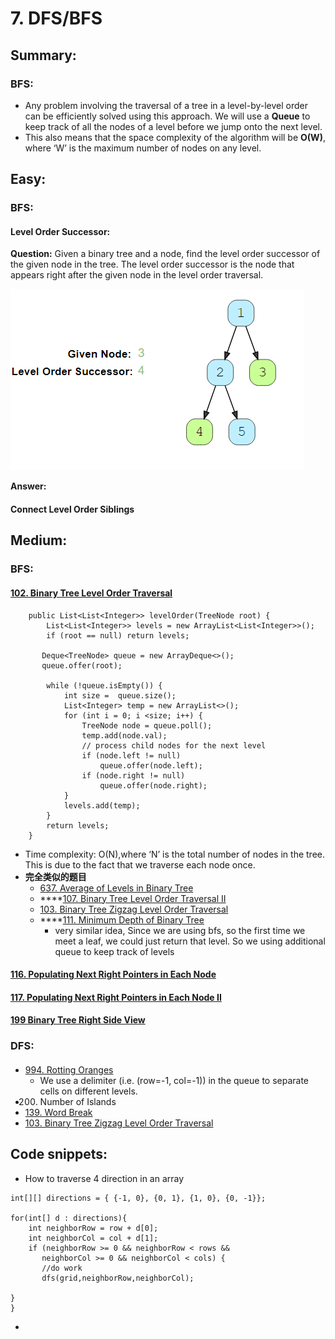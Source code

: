# 7. DFS/BFS

## Summary:

### BFS:

* Any problem involving the traversal of a tree in a level-by-level order can be efficiently solved using this approach. We will use a **Queue** to keep track of all the nodes of a level before we jump onto the next level.
* This also means that the space complexity of the algorithm will be **O\(W\)**, where ‘W’ is the maximum number of nodes on any level.

## Easy:

### BFS:

#### Level Order Successor:

**Question:** Given a binary tree and a node, find the level order successor of the given node in the tree. The level order successor is the node that appears right after the given node in the level order traversal.

![](../.gitbook/assets/image%20%2824%29.png)

**Answer:**

#### Connect Level Order Siblings



#### 







#### 



## Medium:

### BFS:

#### [102. Binary Tree Level Order Traversal](https://leetcode.com/problems/binary-tree-level-order-traversal/)

```text
    public List<List<Integer>> levelOrder(TreeNode root) {
        List<List<Integer>> levels = new ArrayList<List<Integer>>();
        if (root == null) return levels;
        
       Deque<TreeNode> queue = new ArrayDeque<>();
       queue.offer(root);
        
        while (!queue.isEmpty()) {
            int size =  queue.size();
            List<Integer> temp = new ArrayList<>();
            for (int i = 0; i <size; i++) {
                TreeNode node = queue.poll();
                temp.add(node.val);
                // process child nodes for the next level
                if (node.left != null) 
                    queue.offer(node.left);    
                if (node.right != null) 
                    queue.offer(node.right);
            }   
            levels.add(temp);
        }
        return levels;
    }
```

* Time complexity: O\(N\),where ‘N’ is the total number of nodes in the tree. This is due to the fact that we traverse each node once.
* **完全类似的题目**
  * [637. Average of Levels in Binary Tree](https://leetcode.com/problems/average-of-levels-in-binary-tree/)
  * \*\*\*\*[107. Binary Tree Level Order Traversal II](https://leetcode.com/problems/binary-tree-level-order-traversal-ii/)
  * [103. Binary Tree Zigzag Level Order Traversal](https://leetcode.com/problems/binary-tree-zigzag-level-order-traversal/)
  * \*\*\*\*[111. Minimum Depth of Binary Tree](https://leetcode.com/problems/minimum-depth-of-binary-tree/)
    * very similar idea, Since we are using bfs, so the first time we meet a leaf, we could just return that level. So we using additional queue to keep track of levels

#### [116. Populating Next Right Pointers in Each Node](https://leetcode.com/problems/populating-next-right-pointers-in-each-node/)

#### [117. Populating Next Right Pointers in Each Node II](https://leetcode.com/problems/populating-next-right-pointers-in-each-node-ii/)

#### [199 Binary Tree Right Side View](https://leetcode.com/problems/binary-tree-right-side-view/)





### DFS:



#### 

#### 

#### 



















* [994. Rotting Oranges](https://leetcode.com/problems/rotting-oranges/)
  * We use a delimiter \(i.e. \(row=-1, col=-1\)\) in the queue to separate cells on different levels.
* 200. Number of Islands
* [139. Word Break](https://leetcode.com/problems/word-break/)
* [103. Binary Tree Zigzag Level Order Traversal](https://leetcode.com/problems/binary-tree-zigzag-level-order-traversal/)

## Code snippets:

* How to traverse 4 direction in an array

```text
int[][] directions = { {-1, 0}, {0, 1}, {1, 0}, {0, -1}};
        
for(int[] d : directions){
    int neighborRow = row + d[0];
    int neighborCol = col + d[1];
    if (neighborRow >= 0 && neighborRow < rows && 
       neighborCol >= 0 && neighborCol < cols) {
       //do work
       dfs(grid,neighborRow,neighborCol);

}       
}
```



* 
